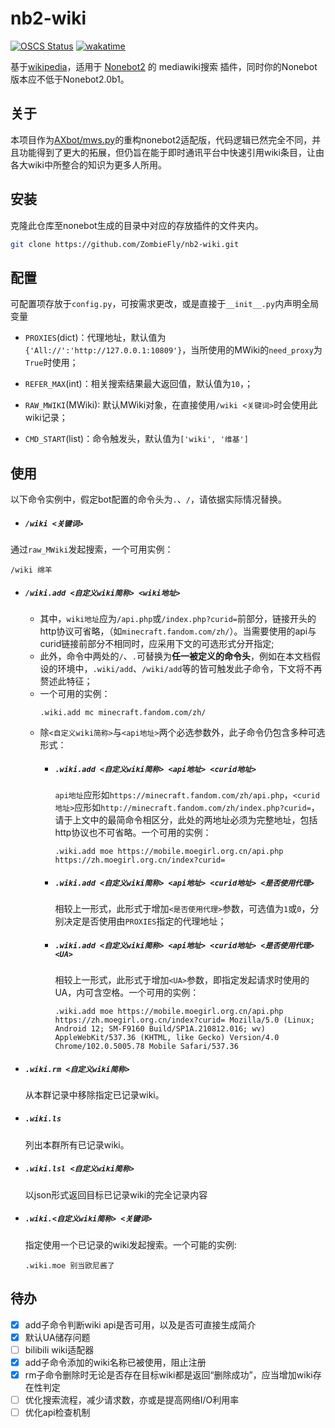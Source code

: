 # nb2-wiki

[![OSCS Status](https://www.oscs1024.com/platform/badge/ZombieFly/nb2-wiki.svg?size=small)](https://www.oscs1024.com/project/ZombieFly/nb2-wiki?ref=badge_small)
[![wakatime](https://wakatime.com/badge/user/c7a593a9-08b3-4b3a-96a4-89d3ed7cabd0/project/8595390e-81e5-4c87-93f5-8c598ca49289.svg)](https://wakatime.com/badge/user/c7a593a9-08b3-4b3a-96a4-89d3ed7cabd0/project/8595390e-81e5-4c87-93f5-8c598ca49289)

基于[wikipedia](https://github.com/goldsmith/Wikipedia)，适用于 [Nonebot2](https://github.com/nonebot/nonebot2) 的 mediawiki搜索 插件，同时你的Nonebot版本应不低于Nonebot2.0b1。 

## 关于
本项目作为[AXbot/mws.py](https://github.com/ZombieFly/AXbot/blob/master/mws.py)的重构nonebot2适配版，代码逻辑已然完全不同，并且功能得到了更大的拓展，但仍旨在能于即时通讯平台中快速引用wiki条目，让由各大wiki中所整合的知识为更多人所用。

## 安装
克隆此仓库至nonebot生成的目录中对应的存放插件的文件夹内。
```bash
git clone https://github.com/ZombieFly/nb2-wiki.git
```

## 配置
可配置项存放于``config.py``，可按需求更改，或是直接于``__init__.py``内声明全局变量
- ``PROXIES``(dict)：代理地址，默认值为``{'All://':'http://127.0.0.1:10809'}``，当所使用的MWiki的``need_proxy``为``True``时使用；

- ``REFER_MAX``(int)：相关搜索结果最大返回值，默认值为``10``，；

- ``RAW_MWIKI``(MWiki): 默认MWiki对象，在直接使用``/wiki <关键词>``时会使用此wiki记录；

- ``CMD_START``(list)：命令触发头，默认值为``['wiki', '维基']``

## 使用
以下命令实例中，假定bot配置的命令头为``.``、``/``，请依据实际情况替换。

- ##### ``/wiki <关键词>`` <br>
通过``raw_MWiki``发起搜索，一个可用实例：
```
/wiki 绵羊
```

- ##### ``/wiki.add <自定义wiki简称> <wiki地址>``<br>
    - 其中，``wiki地址``应为``/api.php``或``/index.php?curid=``前部分，链接开头的http协议可省略，（如``minecraft.fandom.com/zh/``）。当需要使用的api与curid链接前部分不相同时，应采用下文的可选形式分开指定;
    - 此外，命令中两处的``/``、``.``可替换为**任一被定义的命令头**，例如在本文档假设的环境中，``.wiki/add``、``/wiki/add``等的皆可触发此子命令，下文将不再赘述此特征；
    - 一个可用的实例：
        ```
        .wiki.add mc minecraft.fandom.com/zh/
        ```
    - 除``<自定义wiki简称>``与``<api地址>``两个必选参数外，此子命令仍包含多种可选形式：
      - ##### ``.wiki.add <自定义wiki简称> <api地址> <curid地址>``<br>
        ``api地址``应形如``https://minecraft.fandom.com/zh/api.php``，``<curid地址>``应形如``http://minecraft.fandom.com/zh/index.php?curid=``，请于上文中的最简命令相区分，此处的两地址必须为完整地址，包括http协议也不可省略。一个可用的实例：
        ```
        .wiki.add moe https://mobile.moegirl.org.cn/api.php https://zh.moegirl.org.cn/index?curid=
        ```
      - ##### ``.wiki.add <自定义wiki简称> <api地址> <curid地址> <是否使用代理>``<br>
        相较上一形式，此形式于增加``<是否使用代理>``参数，可选值为``1``或``0``，分别决定是否使用由``PROXIES``指定的代理地址；
      
      - ##### ``.wiki.add <自定义wiki简称> <api地址> <curid地址> <是否使用代理> <UA>``<br>
        相较上一形式，此形式于增加``<UA>``参数，即指定发起请求时使用的UA，内可含空格。一个可用的实例：
        ```
        .wiki.add moe https://mobile.moegirl.org.cn/api.php https://zh.moegirl.org.cn/index?curid= Mozilla/5.0 (Linux; Android 12; SM-F9160 Build/SP1A.210812.016; wv) AppleWebKit/537.36 (KHTML, like Gecko) Version/4.0 Chrome/102.0.5005.78 Mobile Safari/537.36
        ```

- ##### ``.wiki.rm <自定义wiki简称>``
  从本群记录中移除指定已记录wiki。

- ##### ``.wiki.ls``
  列出本群所有已记录wiki。

- ##### ``.wiki.lsl <自定义wiki简称>``
  以json形式返回目标已记录wiki的完全记录内容


- ##### ``.wiki.<自定义wiki简称> <关键词>``
  指定使用一个已记录的wiki发起搜索。一个可能的实例:
  ```
  .wiki.moe 别当欧尼酱了
  ```

## 待办
- [x] add子命令判断wiki api是否可用，以及是否可直接生成简介
- [x] 默认UA储存问题
- [ ] bilibili wiki适配器
- [x] add子命令添加的wiki名称已被使用，阻止注册
- [x] rm子命令删除时无论是否存在目标wiki都是返回“删除成功”，应当增加wiki存在性判定
- [ ] 优化搜索流程，减少请求数，亦或是提高网络I/O利用率
- [ ] 优化api检查机制
